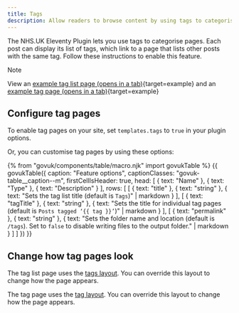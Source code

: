 ```yaml
---
title: Tags
description: Allow readers to browse content by using tags to categorise posts.
---
```


The NHS.UK Eleventy Plugin lets you use tags to categorise pages. Each post can display its list of tags, which link to a page that lists other posts with the same tag. Follow these instructions to enable this feature.

> [!NOTE]
> View an [example tag list page (opens in a tab)](/example/tags){target=example} and an [example tag page (opens in a tab)](/example/tags/content){target=example}

## Configure tag pages

To enable tag pages on your site, set `templates.tags` to `true` in your plugin options.

Or, you can customise tag pages by using these options:

{% from "govuk/components/table/macro.njk" import govukTable %}
{{ govukTable({
  caption: "Feature options",
  captionClasses: "govuk-table__caption--m",
  firstCellIsHeader: true,
  head: [
    { text: "Name" },
    { text: "Type" },
    { text: "Description" }
  ],
  rows: [
    [
      { text: "title" },
      { text: "string" },
      { text: "Sets the tag list title (default is `Tags`)" | markdown }
    ],
    [
      { text: "tagTitle" },
      { text: "string" },
      { text: "Sets the title for individual tag pages (default is `Posts tagged ‘{{ tag }}’`)" | markdown }
    ],
    [
      { text: "permalink" },
      { text: "string" },
      { text: "Sets the folder name and location (default is `/tags`). Set to `false` to disable writing files to the output folder." | markdown }
]
]
}) }}

## Change how tag pages look

The tag list page uses the [tags layout](/layouts/tags). You can override this layout to change how the page appears.

The tag page uses the [tag layout](/layouts/tag). You can override this layout to change how the page appears.
